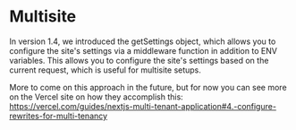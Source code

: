 # Multisite

In version 1.4, we introduced the getSettings object, which allows you to configure the site's settings via a middleware function in addition to ENV variables. This allows you to configure the site's settings based on the current request, which is useful for multisite setups.

More to come on this approach in the future, but for now you can see more on the Vercel site on how they accomplish this:
https://vercel.com/guides/nextjs-multi-tenant-application#4.-configure-rewrites-for-multi-tenancy
